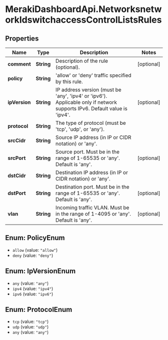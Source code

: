 # MerakiDashboardApi.NetworksnetworkIdswitchaccessControlListsRules

## Properties
Name | Type | Description | Notes
------------ | ------------- | ------------- | -------------
**comment** | **String** | Description of the rule (optional). | [optional] 
**policy** | **String** | &#x27;allow&#x27; or &#x27;deny&#x27; traffic specified by this rule. | 
**ipVersion** | **String** | IP address version (must be &#x27;any&#x27;, &#x27;ipv4&#x27; or &#x27;ipv6&#x27;). Applicable only if network supports IPv6. Default value is &#x27;ipv4&#x27;. | [optional] 
**protocol** | **String** | The type of protocol (must be &#x27;tcp&#x27;, &#x27;udp&#x27;, or &#x27;any&#x27;). | 
**srcCidr** | **String** | Source IP address (in IP or CIDR notation) or &#x27;any&#x27;. | 
**srcPort** | **String** | Source port. Must be in the range  of 1-65535 or &#x27;any&#x27;. Default is &#x27;any&#x27;. | [optional] 
**dstCidr** | **String** | Destination IP address (in IP or CIDR notation) or &#x27;any&#x27;. | 
**dstPort** | **String** | Destination port. Must be in the range of 1-65535 or &#x27;any&#x27;. Default is &#x27;any&#x27;. | [optional] 
**vlan** | **String** | Incoming traffic VLAN. Must be in the range of 1-4095 or &#x27;any&#x27;. Default is &#x27;any&#x27;. | [optional] 

<a name="PolicyEnum"></a>
## Enum: PolicyEnum

* `allow` (value: `"allow"`)
* `deny` (value: `"deny"`)


<a name="IpVersionEnum"></a>
## Enum: IpVersionEnum

* `any` (value: `"any"`)
* `ipv4` (value: `"ipv4"`)
* `ipv6` (value: `"ipv6"`)


<a name="ProtocolEnum"></a>
## Enum: ProtocolEnum

* `tcp` (value: `"tcp"`)
* `udp` (value: `"udp"`)
* `any` (value: `"any"`)

